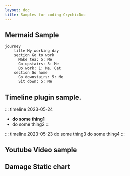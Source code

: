 ```yaml
---
layout: doc
title: Samples for coding CrychicDoc
---
```


## Mermaid Sample

<ClientOnly>

```mermaid
journey
    title My working day
    section Go to work
      Make tea: 5: Me
      Go upstairs: 3: Me
      Do work: 1: Me, Cat
    section Go home
      Go downstairs: 5: Me
      Sit down: 5: Me
```

## Timeline plugin sample.

</ClientOnly>

::: timeline 2023-05-24
- **do some thing1**
- do some thing2
:::

::: timeline 2023-05-23
do some thing3
do some thing4
:::

## Youtube Video sample

<YoutubeVideo videoId="IL7J9ueYRYc" />

## Damage Static chart

<ClientOnly>
<!--  -->
<DamageChart
  mode="static"
  :incomingDamage="20"
  :armorToughness="5"
  :minDamage="4"
  :maxDamage="20"
  :maxArmorPoints="20"
  :isJavaEdition="true"
/>
</ClientOnly>

<PdfViewer pdfSource="/pdf/modding/java/test.pdf"/>